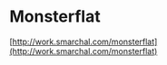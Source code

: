 Monsterflat
===========

[http://work.smarchal.com/monsterflat](http://work.smarchal.com/monsterflat)
